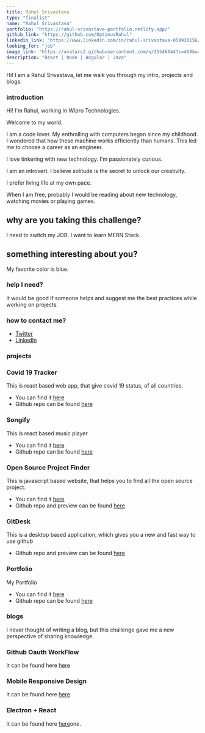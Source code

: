 ```yaml
---
title: Rahul Srivastava
type: "finalist"
name: "Rahul Srivastava"
portfolio: "https://rahul-srivastava-portfolio.netlify.app/"
github_link: "https://github.com/OptimusRahul"
linkedin_link: "https://www.linkedin.com/in/rahul-srivastava-059930156/"
looking_for: "job"
image_link: "https://avatars2.githubusercontent.com/u/25546644?s=460&u=805be038999803b3db2052a1a5ea23effdd9986c&v=4"
description: "React | Node | Angular | Java"
---
```


Hi! I am a Rahul Srivastava, let me walk you through my intro, projects and blogs.

### introduction

Hi! I'm Rahul, working in Wipro Technologies.

Welcome to my world.

I am a code lover. My enthralling with computers began since my childhood. I wondered that how these machine works efficiently than humans. This led me to choose a career as an engineer.

I love tinkering with new technology. I'm passionately curious.

I am an introvert. I believe solitude is the secret to unlock our creativity.

I prefer living life at my own pace.

When I am free, probably I would be reading about new technology, watching movies or playing games.

## why are you taking this challenge?

I need to switch my JOB.
I want to learn MERN Stack.

## something interesting about you?

My favorite color is blue.

### help I need?

It would be good if someone helps and suggest me the best practices while working on projects.

### how to contact me?

- [Twitter](https://twitter.com/__rahulsrivstv)
- [LinkedIn](https://www.linkedin.com/in/rahul-srivastava-059930156/)

### projects

### Covid 19 Tracker

This is react based web app, that give covid 19 status, of all countries.

- You can find it [here](https://covidupdates.netlify.app/)
- Github repo can be found [here](https://github.com/OptimusRahul/Covid19-Tracker)

### Songify

This is react based music player

- You can find it [here](https://songify-player.netlify.app/)
- Github repo can be found [here](https://github.com/OptimusRahul/Songify)

### Open Source Project Finder

This is javascript based website, that helps you to find all the open source project.

- You can find it [here](https://open-source-project-finder.herokuapp.com/)
- Github repo and preview can be found [here](https://github.com/OptimusRahul/Open-Source-Project-Finder)

### GitDesk

This is a desktop based application, which gives you a new and fast way to use github

- Github repo and preview can be found [here](https://github.com/OptimusRahul/GitDesk)

### Portfolio   

My Portfolio

- You can find it [here](https://rahul-srivastava-portfolio.netlify.app/)
- Github repo can be found [here](https://github.com/OptimusRahul/Portfolio)


### blogs

I never thought of writing a blog, but this challenge gave me a new perspective of sharing knowledge.

### Github Oauth WorkFlow
It can be found here [here](https://link.medium.com/uaKaJqUbK7)

### Mobile Responsive Design
It can be found here [here](https://link.medium.com/CobpQSXbK7)

### Electron + React
It can be found here [here](https://link.medium.com/dEcM43ObK7)one.